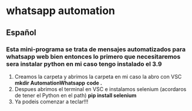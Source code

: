 # whatsapp automation

## Español

### Esta mini-programa se trata de mensajes automatizados para whatsapp web bien entonces lo primero que necesitaremos sera instalar python en mi caso tengo instalado el 3.9


1. Creamos la carpeta y abrimos la carpeta en mi caso la abro con VSC
    <b>mkdir AutomationWhatsapp</b>
    <b> code . </b>
2. Despues abrimos el terminal en VSC e instalamos selenium (acordaros de tener el Python en el path)
    <b> pip install selenium </b>
3. Ya podeis comenzar a teclar!!!    